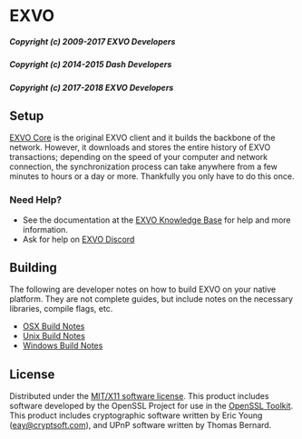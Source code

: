 EXVO
======

##### Copyright (c) 2009-2017 EXVO Developers
##### Copyright (c) 2014-2015 Dash Developers
##### Copyright (c) 2017-2018 EXVO Developers

Setup
---------------------
[EXVO Core](https://github.com/squbs/exvo/releases) is the original EXVO client and it builds the backbone of the network. However, it downloads and stores the entire history of EXVO transactions; depending on the speed of your computer and network connection, the synchronization process can take anywhere from a few minutes to hours or a day or more. Thankfully you only have to do this once.

### Need Help?

* See the documentation at the [EXVO Knowledge Base](https://kb.exvo.info)
for help and more information.
* Ask for help on [EXVO Discord](https://discord.gg/5gzvadZ)


Building
---------------------
The following are developer notes on how to build EXVO on your native platform. They are not complete guides, but include notes on the necessary libraries, compile flags, etc.

- [OSX Build Notes](build-osx.md)
- [Unix Build Notes](build-unix.md)
- [Windows Build Notes](build-msw.md)

License
---------------------
Distributed under the [MIT/X11 software license](http://www.opensource.org/licenses/mit-license.php).
This product includes software developed by the OpenSSL Project for use in the [OpenSSL Toolkit](http://www.openssl.org/). This product includes
cryptographic software written by Eric Young ([eay@cryptsoft.com](mailto:eay@cryptsoft.com)), and UPnP software written by Thomas Bernard.
